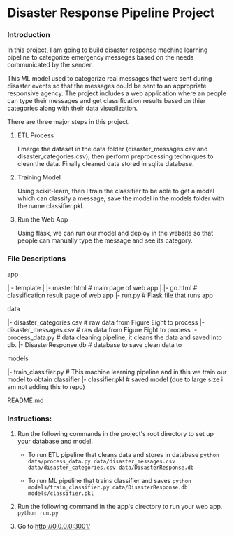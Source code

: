 # Disaster Response Pipeline Project

### Introduction

In this project, I am going to build disaster response machine learning pipeline to categorize emergency messeges based on the needs communicated by the sender. 

This ML model used to categorize real messages that were sent during disaster events so that the messages could be sent to an appropriate responsive agency. The project includes a web application where an people can type their messages and get classification results based on thier categories along with their data visualization.



There are three major steps in this project. 

1. ETL Process

    I merge the dataset in the data folder (disaster_messages.csv and disaster_categories.csv), then perform preprocessing techniques to clean the data. Finally cleaned data stored in sqlite database.

2. Training Model

    Using scikit-learn, then I train the classifier to be able to get a model which can classify a message, save the model in the models folder with the name classifier.pkl.

3. Run the Web App

    Using flask, we can run our model and deploy in the website so that people can manually type the message and see its category.

### File Descriptions

app

| - template
| |- master.html 
    # main page of web app
| |- go.html 
    # classification result page of web app
|- run.py 
    # Flask file that runs app

data

|- disaster_categories.csv 
    # raw data  from Figure Eight to process
|- disaster_messages.csv 
    # raw data  from Figure Eight to process
|- process_data.py 
    # data cleaning pipeline, it cleans the data and saved into db.
|- DisasterResponse.db 
    # database to save clean data to

models

|- train_classifier.py 
    # This machine learning pipeline and in this we train our model to obtain classifier
|- classifier.pkl 
    # saved model (due to large size i am not adding this to repo)

README.md



### Instructions:
1. Run the following commands in the project's root directory to set up your database and model.

    - To run ETL pipeline that cleans data and stores in database
        `python data/process_data.py data/disaster_messages.csv data/disaster_categories.csv data/DisasterResponse.db`
        
    - To run ML pipeline that trains classifier and saves
        `python models/train_classifier.py data/DisasterResponse.db models/classifier.pkl`

2. Run the following command in the app's directory to run your web app.
    `python run.py`

3. Go to http://0.0.0.0:3001/
